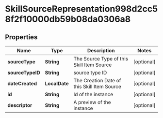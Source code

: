 

# SkillSourceRepresentation998d2cc58f2f10000db59b08da0306a8


## Properties

| Name | Type | Description | Notes |
|------------ | ------------- | ------------- | -------------|
|**sourceType** | **String** | The Source Type of this Skill Item Source |  [optional] |
|**sourceTypeID** | **String** | source type ID |  [optional] |
|**dateCreated** | **LocalDate** | The Creation Date of this Skill Item Source |  [optional] |
|**id** | **String** | Id of the instance |  [optional] |
|**descriptor** | **String** | A preview of the instance |  [optional] |



